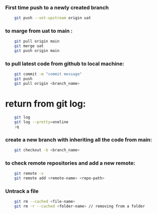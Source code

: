 ### First time push to a newly created branch
```bash
    git push --set-upstream origin uat
```
### to marge from uat to main : 
```bash
    git pull origin main 
    git merge uat 
    git push origin main 
```

### to pull latest code from github to local machine:

```bash
    git commit -m "commit message"
    git push
    git pull origin <branch_name>
```


# return from git log:
```bash
    git log
    git log --pretty=oneline
    :q
```
### create a new branch with inheriting all the code from main:
```bash
    git checkout -b <branch_name>
```


### to check remote repositories and add a new remote:
```bash
    git remote -v
    git remote add <remote-name> <repo-path>

```
### Untrack a file

```bash
    git rm --cached <file-name>
    git rm -r --cached <folder-name> // removing from a folder
```
